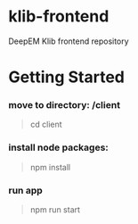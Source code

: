 # klib-frontend
DeepEM Klib frontend repository

# Getting Started
### move to directory: /client
> cd client

### install node packages:
> npm install

### run app
> npm run start
